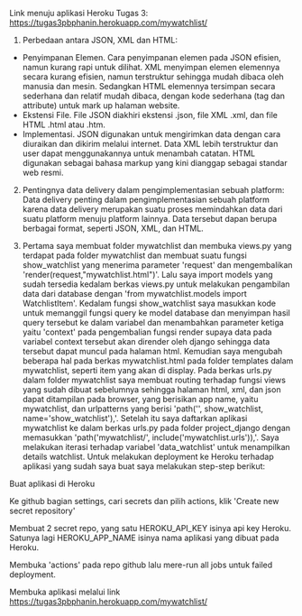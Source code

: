 Link menuju aplikasi Heroku Tugas 3: https://tugas3pbphanin.herokuapp.com/mywatchlist/

1. Perbedaan antara JSON, XML dan HTML:
- Penyimpanan Elemen. Cara penyimpanan elemen pada JSON efisien, namun kurang rapi untuk dilihat. XML menyimpan elemen elemennya secara kurang efisien, namun terstruktur sehingga mudah dibaca oleh manusia dan mesin. Sedangkan HTML elemennya tersimpan secara sederhana dan relatif mudah dibaca, dengan kode sederhana (tag dan attribute) untuk mark up halaman website.
- Ekstensi File. File JSON diakhiri ekstensi .json, file XML .xml, dan file HTML .html atau .htm.
- Implementasi. JSON digunakan untuk mengirimkan data dengan cara diuraikan dan dikirim melalui internet. Data XML lebih terstruktur dan user dapat menggunakannya untuk menambah catatan. HTML digunakan sebagai bahasa markup yang kini dianggap sebagai standar web resmi.

2. Pentingnya data delivery dalam pengimplementasian sebuah platform:
Data delivery penting dalam pengimplementasian sebuah platform karena data delivery merupakan suatu proses memindahkan data dari suatu platform menuju platform lainnya. Data tersebut dapan berupa berbagai format, seperti JSON, XML, dan HTML.

3. Pertama saya membuat folder mywatchlist dan membuka views.py yang terdapat pada folder mywatchlist dan membuat suatu fungsi show_watchlist yang menerima parameter 'request' dan mengembalikan 'render(request,"mywatchlist.html")'. Lalu saya import models yang sudah tersedia kedalam berkas views.py untuk melakukan pengambilan data dari database dengan 'from mywatchlist.models import WatchlistItem'. Kedalam fungsi show_watchlist saya masukkan kode untuk memanggil fungsi query ke model database dan menyimpan hasil query tersebut ke dalam variabel dan menambahkan parameter ketiga yaitu 'context' pada pengembalian fungsi render supaya data pada variabel context tersebut akan dirender oleh django sehingga data tersebut dapat muncul pada halaman html. Kemudian saya mengubah beberapa hal pada berkas mywatchlist.html pada folder templates dalam mywatchlist, seperti item yang akan di display. Pada berkas urls.py dalam folder mywatchlist saya membuat routing terhadap fungsi views yang sudah dibuat sebelumnya sehingga halaman html, xml, dan json dapat ditampilan pada browser, yang berisikan app name, yaitu mywatchlist, dan urlpatterns yang berisi 'path('', show_watchlist, name='show_watchlist'),'. Setelah itu saya daftarkan aplikasi mywatchlist ke dalam berkas urls.py pada folder project_django dengan memasukkan 'path('mywatchlist/', include('mywatchlist.urls')),'. Saya melakukan iterasi terhadap variabel 'data_watchlist' untuk menampilkan details watchlist. Untuk melakukan deployment ke Heroku terhadap aplikasi yang sudah saya buat saya melakukan step-step berikut:

Buat aplikasi di Heroku

Ke github bagian settings, cari secrets dan pilih actions, klik 'Create new secret repository'

Membuat 2 secret repo, yang satu HEROKU_API_KEY isinya api key Heroku. Satunya lagi HEROKU_APP_NAME isinya nama aplikasi yang dibuat pada Heroku.

Membuka 'actions' pada repo github lalu mere-run all jobs untuk failed deployment.

Membuka aplikasi melalui link https://tugas3pbphanin.herokuapp.com/mywatchlist/
